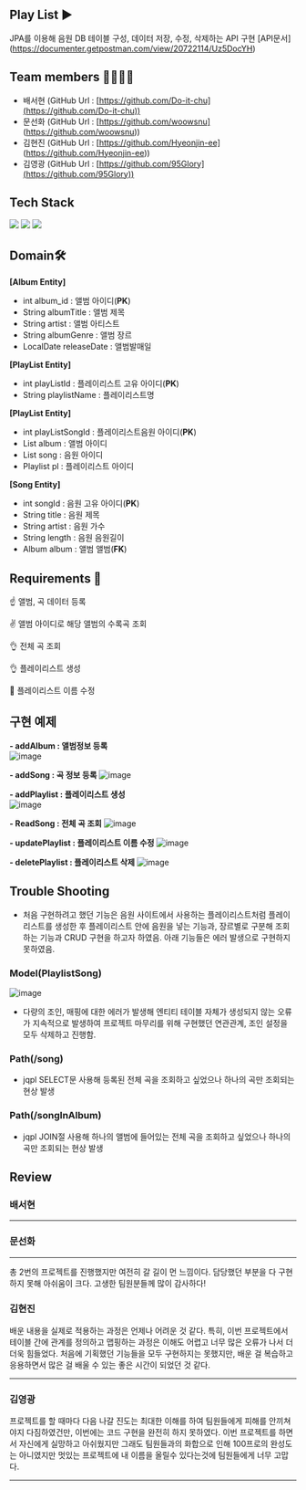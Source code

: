 

## Play List ▶️
JPA를 이용해 음원 DB 테이블 구성, 데이터 저장, 수정, 삭제하는  API 구현
[API문서] (https://documenter.getpostman.com/view/20722114/Uz5DocYH)

## Team members 👩‍👩‍👦‍👦

-   배서현 (GitHub Url :  [https://github.com/Do-it-chu](https://github.com/Do-it-chu))  
-   문선화 (GitHub Url :  [https://github.com/woowsnu] (https://github.com/woowsnu))  
-   김현진 (GitHub Url :  [https://github.com/Hyeonjin-ee] (https://github.com/Hyeonjin-ee))  
-   김영광 (GitHub Url :  [https://github.com/95Glory](https://github.com/95Glory))  

## Tech Stack
<img src="https://img.shields.io/badge/mysql-4479A1?style=for-the-badge&logo=mysql&logoColor=white">  <img src="https://img.shields.io/badge/spring-6DB33F?style=for-the-badge&logo=spring&logoColor=white">   <img src="https://img.shields.io/badge/java-007396?style=for-the-badge&logo=java&logoColor=white">   

## Domain🛠️
**[Album Entity]**
* int album_id : 앨범 아이디(**PK**)
* String albumTitle : 앨범 제목
* String artist : 앨범 아티스트  
* String albumGenre : 앨범 장르
* LocalDate releaseDate : 앨범발매일

**[PlayList Entity]**
* int playListId : 플레이리스트 고유 아이디(**PK**)
* String playlistName : 플레이리스트명

**[PlayList Entity]**

* int playListSongId : 플레이리스트음원 아이디(**PK**)
* List<Album> album : 앨범 아이디
* List<Song> song : 음원 아이디
* Playlist pl : 플레이리스트 아이디

**[Song Entity]**
* int songId : 음원 고유 아이디(**PK**)
* String title : 음원 제목
* String artist : 음원 가수
* String length : 음원 음원길이	
* Album album : 앨범 앨범(**FK**)


## Requirements 🤔

☝️ 앨범, 곡 데이터 등록  

✌️ 앨범 아이디로 해당 앨범의 수록곡 조회

👌 전체 곡 조회

👌 플레이리스트 생성

🖖 플레이리스트 이름 수정


##   구현 예제

**- addAlbum : 앨범정보 등록**   
![image](https://user-images.githubusercontent.com/105709187/171051563-f940ac65-a4c3-4338-bfa0-c80017b39a5e.png)

**- addSong : 곡 정보 등록**
![image](https://user-images.githubusercontent.com/105709187/171051826-5604f7a3-7544-405d-824c-508ce283871b.png)

**- addPlaylist : 플레이리스트 생성**  
![image](https://user-images.githubusercontent.com/105709187/171051903-3541fc28-6f91-410f-b2aa-37b5cc25f6a6.png)

**- ReadSong : 전체 곡 조회**
![image](https://user-images.githubusercontent.com/105709187/171051991-266a786d-59e5-4579-893e-54ca902d230d.png)

**- updatePlaylist : 플레이리스트 이름 수정** 
![image](https://user-images.githubusercontent.com/105709187/171052076-b997da8e-0edd-4b49-b1b2-79d99932a4b4.png)

**- deletePlaylist : 플레이리스트 삭제**
![image](https://user-images.githubusercontent.com/105709187/171052152-4b56cda0-dfa1-4a12-a3c4-171eb7407b79.png)


## Trouble Shooting
- 처음 구현하려고 했던 기능은 음원 사이트에서 사용하는 플레이리스트처럼 플레이리스트를 생성한 후 플레이리스트 안에 음원을 넣는 기능과, 장르별로 구분해 조회하는 기능과 CRUD 구현을 하고자 하였음. 아래 기능들은 에러 발생으로 구현하지 못하였음.

### Model(PlaylistSong)

![image](https://user-images.githubusercontent.com/105709187/171052378-4a507bf4-f7b2-4cdf-9680-8af31d1927e5.png)

- 다량의 조인, 매핑에 대한 에러가 발생해 엔티티 테이블 자체가 생성되지 않는 오류가 지속적으로 발생하여 프로젝트 마무리를 위해 구현했던 연관관계, 조인 설정을 모두 삭제하고 진행함.
  
### Path(/song)
- jqpl SELECT문 사용해 등록된 전체 곡을 조회하고 싶었으나 하나의 곡만 조회되는 현상 발생

### Path(/songInAlbum)
- jqpl JOIN절 사용해 하나의 앨범에 들어있는 전체 곡을 조회하고 싶었으나 하나의 곡만 조회되는 현상 발생

  
## Review  
### 배서현  
---  

### 문선화  
---  
총 2번의 프로젝트를 진행했지만 여전히 갈 길이 먼 느낌이다. 담당했던 부분을 다 구현하지 못해 아쉬움이 크다. 고생한 팀원분들께 많이 감사하다!  

### 김현진 
배운 내용을 실제로 적용하는 과정은 언제나 어려운 것 같다. 
특히, 이번 프로젝트에서 테이블 간에 관계를 정의하고 맵핑하는 과정은 이해도 어렵고 너무 많은 오류가 나서
더더욱 힘들었다. 처음에 기획했던 기능들을 모두 구현하지는 못했지만, 배운 걸 복습하고 응용하면서 많은 걸 배울 수 있는 좋은 시간이 되었던 것 같다.

---  
 
### 김영광  

프로젝트를 할 때마다 다음 나갈 진도는 최대한 이해를 하여 팀원들에게 피해를 안끼쳐야지 다짐하였건만, 이번에는 코드 구현을 완전히 하지 못하였다. 이번 프로젝트를 하면서 자신에게 실망하고 아쉬웠지만 그래도 팀원들과의 화합으로 인해 100프로의 완성도는 아니였지만 멋있는 프로젝트에 내 이름을 올릴수 있다는것에 팀원들에게 너무 고맙다.

---  
  

